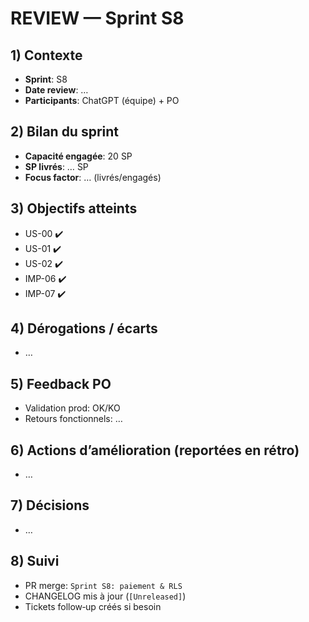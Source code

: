 # REVIEW — Sprint S8

## 1) Contexte

- **Sprint**: S8
- **Date review**: …
- **Participants**: ChatGPT (équipe) + PO

## 2) Bilan du sprint

- **Capacité engagée**: 20 SP
- **SP livrés**: … SP
- **Focus factor**: … (livrés/engagés)

## 3) Objectifs atteints

- US-00 ✔️
- US-01 ✔️
- US-02 ✔️
- IMP-06 ✔️
- IMP-07 ✔️

## 4) Dérogations / écarts

- …

## 5) Feedback PO

- Validation prod: OK/KO
- Retours fonctionnels: …

## 6) Actions d’amélioration (reportées en rétro)

- …

## 7) Décisions

- …

## 8) Suivi

- PR merge: `Sprint S8: paiement & RLS`
- CHANGELOG mis à jour (`[Unreleased]`)
- Tickets follow‑up créés si besoin
